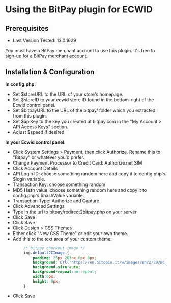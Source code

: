 # Using the BitPay plugin for ECWID

## Prerequisites

* Last Version Tested: 13.0.1629

You must have a BitPay merchant account to use this plugin.  It's free to [sign-up for a BitPay merchant account](https://bitpay.com/start).


## Installation & Configuration

**In config.php:**

- Set $storeURL to the URL of your store's homepage.
- Set $storeID to your ecwid store ID found in the bottom-right of the Ecwid control panel.
- Set $bitpayURL to the URL of the bitpay/ folder which you extracted from this plugin.
- Set $apiKey to the key you created at bitpay.com in the "My Account > API Access Keys" section.
- Adjust $speed if desired.
	
**In your Ecwid control panel:**

- Click System Settings > Payment, then click Authorize.  Rename this to "Bitpay" or whatever you'd prefer.  
- Change Payment Processor to Credit Card: Authorize.net SIM
- Click Account Details
- API Login ID: choose something random here and copy it to config.php's $login variable.
- Transaction Key: choose something random
- MD5 Hash value: choose something random here and copy it to config.php's $hashValue variable.
- Transaction Type: Authorize and Capture.
- Click Advanced Settings.
- Type in the url to bitpay/redirect2bitpay.php on your server.
- Click Save
- Click Save 
- Click Design > CSS Themes
- Either click "New CSS Theme" or edit your own theme.
- Add this to the text area of your custom theme:
```css
		/* bitpay checkout image */
		img.defaultCCImage {
			padding: 25px 263px 0px 0px; 
			background: url('https://en.bitcoin.it/w/images/en/2/29/BC_Logo_.png'); 
			background-size:auto; 
			background-repeat:no-repeat;
			width:0px; 
			height: 0px;
		}
```
- Click Save

